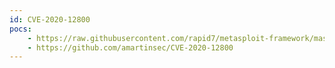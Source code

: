 ```yaml
---
id: CVE-2020-12800
pocs:
    - https://raw.githubusercontent.com/rapid7/metasploit-framework/master/modules/exploits/multi/http/wp_dnd_mul_file_rce.rb
    - https://github.com/amartinsec/CVE-2020-12800
---
```


